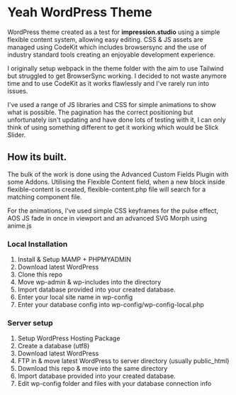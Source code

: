 # Yeah WordPress Theme

WordPress theme created as a test for  **impression.studio** using a simple flexible content system, allowing easy editing. CSS & JS assets are managed using CodeKit which includes browsersync and the use of industry standard tools creating an enjoyable development experience.

I originally setup webpack in the theme folder with the aim to use Tailwind but struggled to get BrowserSync working. I decided to not waste anymore time and to use CodeKit as it works flawlessly and I've rarely run into issues.

I've used a range of JS libraries and CSS for simple animations to show what is possible. The pagination has the correct positioning but unfortunately isn't updating and have done lots of testing with it, I can only think of using something different to get it working which would be Slick Slider.

## How its built.

The bulk of the work is done using the Advanced Custom Fields Plugin with some Addons. Utilising the Flexible Content field, when a new block inside flexible-content is created,    flexible-content.php file will search for a matching component file.

For the animations, I've used simple CSS keyframes for the pulse effect, AOS JS fade in once in viewport and an advanced SVG Morph using anime.js

### Local Installation

1. Install & Setup MAMP + PHPMYADMIN
2. Download latest WordPress
3. Clone this repo
4. Move wp-admin & wp-includes into the directory
5. Import database provided into your created database.
6. Enter your local site name in wp-config
7. Enter your database config into wp-config/wp-config-local.php


### Server setup

1. Setup WordPress Hosting Package
2. Create a database (utf8)
3. Download latest WordPress
4. FTP in & move latest WordPress to server directory (usually public_html)
5. Download this repo & move into the same directory
6. Import database provided into your created database.
7. Edit wp-config folder and files with your database connection info


